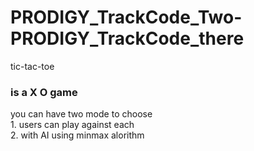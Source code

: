 # PRODIGY_TrackCode_Two-PRODIGY_TrackCode_there
tic-tac-toe
<h3>is a X O game</h3>
you can have two mode to choose <br>
1. users can play against each <br>
2. with AI using minmax alorithm
